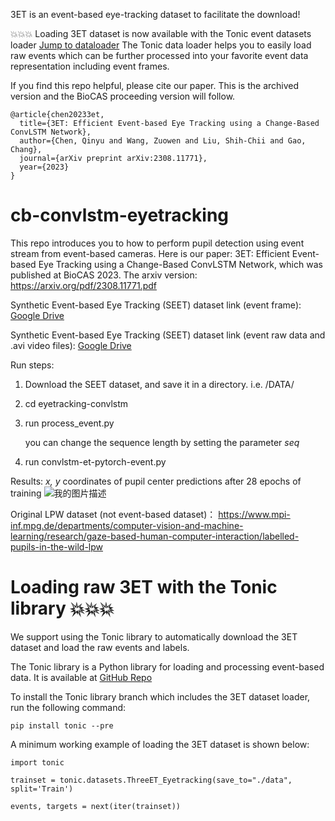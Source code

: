 3ET is an event-based eye-tracking dataset to facilitate the download!

💥💥💥 Loading 3ET dataset is now available with the Tonic event datasets loader [Jump to dataloader](#tonic-dataloader)
The Tonic data loader helps you to easily load raw events which can be further processed into your favorite event data representation including event frames.

If you find this repo helpful, please cite our paper. This is the archived version and the BioCAS proceeding version will follow.
```
@article{chen20233et,
  title={3ET: Efficient Event-based Eye Tracking using a Change-Based ConvLSTM Network},
  author={Chen, Qinyu and Wang, Zuowen and Liu, Shih-Chii and Gao, Chang},
  journal={arXiv preprint arXiv:2308.11771},
  year={2023}
}
```
# cb-convlstm-eyetracking
This repo introduces you to how to perform pupil detection using event stream from event-based cameras.
Here is our paper: 3ET: Efficient Event-based Eye Tracking using a Change-Based ConvLSTM Network, which was published at BioCAS 2023. The arxiv version: https://arxiv.org/pdf/2308.11771.pdf

Synthetic Event-based Eye Tracking (SEET) dataset link (event frame):
[Google Drive](https://drive.google.com/drive/folders/16qH_wv_oVNysJARtHIUrIXbHjOygfq_i?usp=sharing)

Synthetic Event-based Eye Tracking (SEET) dataset link (event raw data and .avi video files):
[Google Drive](https://drive.google.com/drive/folders/1HeOS5YBLruzHjwMKyBQfVTc_mJbsy_R1?usp=sharing)

Run steps:
1. Download the SEET dataset, and save it in a directory. i.e. /DATA/
2. cd eyetracking-convlstm
3. run process_event.py
   
   you can change the sequence length by setting the parameter *seq*  
4. run convlstm-et-pytorch-event.py

Results:
*x, y* coordinates of pupil center predictions after 28 epochs of training
![我的图片描述](https://github.com/qinche106/cb-convlstm-eyetracking/blob/main/eyetracking-convlstm/plot/event_plot_28.png)



Original LPW dataset (not event-based dataset)： 
https://www.mpi-inf.mpg.de/departments/computer-vision-and-machine-learning/research/gaze-based-human-computer-interaction/labelled-pupils-in-the-wild-lpw

<a id="tonic-dataloader"></a>
# Loading raw 3ET with the Tonic library 💥💥💥

We support using the Tonic library to automatically download the 3ET dataset and load the raw events and labels.

The Tonic library is a Python library for loading and processing event-based data. It is available at [GitHub Repo](https://github.com/neuromorphs/tonic/tree/develop)

To install the Tonic library branch which includes the 3ET dataset loader, run the following command:
```
pip install tonic --pre
```
A minimum working example of loading the 3ET dataset is shown below:
```
import tonic

trainset = tonic.datasets.ThreeET_Eyetracking(save_to="./data", split='Train')

events, targets = next(iter(trainset))
```

